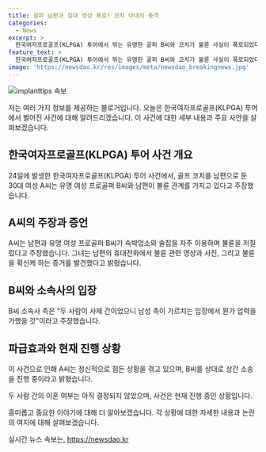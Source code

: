 ```yaml
---
title: 골퍼 남편과 침대 영상 폭로! 코치 아내의 충격
categories:
  - News
excerpt: >
  한국여자프로골프(KLPGA) 투어에서 뛰는 유명한 골퍼 B씨와 코치가 불륜 사실이 폭로되었다. B씨를 남편으로 둔 여성 A씨는 불륜 관계를 제보하며 사건을 공개했다. 증거로는 영상, 노출 사진, 버킷리스트 등을 발견했으며, 불륜을 인정한 남편과 B씨는 논란에 휩싸였다. A씨는 정신적 고통을 호소하며 상간 소송을 진행 중이지만, 이혼 여부는 미결이라고 전해졌다. B씨 소속사는 사거리를 주장하며 정확한 사실관계 확인 중이라 밝혔다.
feature_text: >
  한국여자프로골프(KLPGA) 투어에서 뛰는 유명한 골퍼 B씨와 코치가 불륜 사실이 폭로되었다. B씨를 남편으로 둔 여성 A씨는 불륜 관계를 제보하며 사건을 공개했다. 증거로는 영상, 노출 사진, 버킷리스트 등을 발견했으며, 불륜을 인정한 남편과 B씨는 논란에 휩싸였다. A씨는 정신적 고통을 호소하며 상간 소송을 진행 중이지만, 이혼 여부는 미결이라고 전해졌다. B씨 소속사는 사거리를 주장하며 정확한 사실관계 확인 중이라 밝혔다.
image: 'https://newsdao.kr/res/images/meta/newsdao_breakingnews.jpg'
---
```


<p><img src="https://newsdao.kr/res/images/meta/newsdao_breakingnews.jpg" alt="implanttips 속보" /></p>

<p>저는 여러 가지 정보를 제공하는 블로거입니다. 오늘은 한국여자프로골프(KLPGA) 투어에서 벌어진 사건에 대해 알려드리겠습니다. 이 사건에 대한 세부 내용과 주요 사안을 살펴보겠습니다.</p>

<h2 data-ke-size="size26">한국여자프로골프(KLPGA) 투어 사건 개요</h2>

<p data-ke-size="size16">24일에 발생한 한국여자프로골프(KLPGA) 투어 사건에서, 골프 코치를 남편으로 둔 30대 여성 A씨는 유명 여성 프로골퍼 B씨와 남편이 불륜 관계를 가지고 있다고 주장했습니다.</p>

<h2 data-ke-size="size26">A씨의 주장과 증언</h2>

<p data-ke-size="size16">A씨는 남편과 유명 여성 프로골퍼 B씨가 숙박업소와 술집을 자주 이용하며 불륜을 저질렀다고 주장했습니다. 그녀는 남편의 휴대전화에서 불륜 관련 영상과 사진, 그리고 불륜을 확신케 하는 증거를 발견했다고 밝혔습니다.</p>

<h2 data-ke-size="size26">B씨와 소속사의 입장</h2>

<p data-ke-size="size16">B씨 소속사 측은 "두 사람이 사제 간이었으니 남성 측이 가르치는 입장에서 뭔가 압력을 가했을 것"이라고 주장했습니다.</p>

<h2 data-ke-size="size26">파급효과와 현재 진행 상황</h2>

<p data-ke-size="size16">이 사건으로 인해 A씨는 정신적으로 힘든 상황을 겪고 있으며, B씨를 상대로 상간 소송을 진행 중이라고 밝혔습니다.</p>

<p data-ke-size="size16">두 사람 간의 이혼 여부는 아직 결정되지 않았으며, 사건은 현재 진행 중인 상황입니다.</p>

<p>흥미롭고 중요한 이야기에 대해 더 알아보겠습니다. 각 상황에 대한 자세한 내용과 논란의 여지에 대해 살펴보겠습니다. </p>
실시간 뉴스 속보는, <a href="https://newsdao.kr" rel="dofollow">https://newsdao.kr</a>


